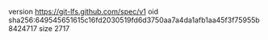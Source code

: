 version https://git-lfs.github.com/spec/v1
oid sha256:649545651615c16fd2030519fd6d3750aa7a4da1afb1aa45f3f75955b8424717
size 2717
